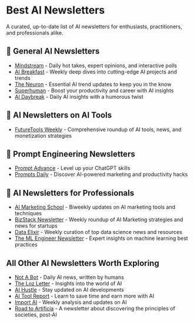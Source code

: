 # Best AI Newsletters

A curated, up-to-date list of AI newsletters for enthusiasts, practitioners, and professionals alike.

## 🌟 General AI Newsletters

- [Mindstream](https://mindstream.news?utm_source=newsletter.bizstack.tech) - Daily hot takes, expert opinions, and interactive polls
- [AI Breakfast](https://aibreakfast.beehiiv.com/?utm_source=newsletter.bizstack.tech) - Weekly deep dives into cutting-edge AI projects and trends
- [The Neuron](https://www.theneurondaily.com/subscribe?utm_source=newsletter.bizstack.tech) - Essential AI trend updates to keep you in the know
- [Superhuman](https://www.superhuman.ai/subscribe?utm_source=newsletter.bizstack.tech) - Boost your productivity and career with AI insights
- [AI Daybreak](https://www.aidaybreak.com/subscribe?_bhba=ee073b75-979c-4c6b-a41d-1d50167e57db) - Daily AI insights with a humorous twist

## 🧰 AI Newsletters on AI Tools
- [FutureTools Weekly](https://futuretools.beehiiv.com/subscribe?utm_source=newsletter.bizstack.tech) - Comprehensive roundup of AI tools, news, and monetization strategies

## 🎯 Prompt Engineering Newsletters

- [Prompt Advance](https://promptadvance.club/) - Level up your ChatGPT skills
- [Prompts Daily](https://www.neatprompts.com/subscribe?utm_source=newsletter.bizstack.tech) - Discover AI-powered marketing and productivity hacks

## 🚀 AI Newsletters for Professionals

- [AI Marketing School](https://aimarketingschool.beehiiv.com/?utm_source=newsletter.bizstack.tech) - Biweekly updates on AI marketing tools and techniques
- [BizStack Newsletter](https://newsletter.bizstack.tech/subscribe) - Weekly roundup of AI Marketing strategies and news for startups
- [Data Elixir](https://dataelixir.com/?utm_source=newsletter.bizstack.tech) - Weekly curation of top data science news and resources
- [The ML Engineer Newsletter](https://ethical.institute/mle.html?utm_source=newsletter.bizstack.tech) - Expert insights on machine learning best practices

## All Other AI Newsletters Worth Exploring

- [Not A Bot](https://www.notabot.tech/?utm_source=newsletter.bizstack.tech) - Daily AI news, written by humans
- [The Loz Letter](https://www.loz.ai/subscribe?utm_source=newsletter.bizstack.tech) - Insights into the world of AI
- [AI Hustle](https://aihustle.beehiiv.com/?utm_source=newsletter.bizstack.tech) - Stay updated on AI developments
- [AI Tool Report](https://aitoolreport.beehiiv.com/subscribe?utm_source=newsletter.bizstack.tech) - Learn to save time and earn more with AI
- [Import AI](https://importai.substack.com/?utm_source=newsletter.bizstack.tech) - Weekly analysis and updates on AI
- [Road to Artificia](https://roadtoartificia.com/?utm_source=newsletter.bizstack.tech) - A newsletter about discovering the principles of societies, post‑AI
